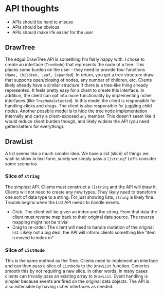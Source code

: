# API thoughts
* APIs should be hard to misuse
* APIs should be obvious
* APIs should make life easier for the user

## DrawTree
The edgui.DrawTree API is something I'm fairly happy with.  I chose to create
an interface (`TreeNode`) that represents the node of a tree.  This places some
burden on the user - they need to provide four functions (`Name, Children, Leaf, Expanded`).
In return, you get a tree structure draw that supports open/closing of nodes,
any number of children, etc.  Clients likely already have a similar structure 
if there is a tree-like thing already represented.  It feels pretty easy for a
client to create this interface.
In addition, the client can opt into more functionality by implementing richer
interfaces (like `TreeNodeSelected`).
In this model the client is responsible for handling clicks and drags.
The client is also responsible for juggling child nodes.
Another possbile model is to hide the tree node implementation internally and 
carry a client-exposed `any` member.  This doesn't seem like it would reduce
client burden though, and likely widens the API (you need getter/setters for
everything).

## DrawList
A list seems like a much simpler idea.  We have a list (slice) of things we 
wish to show in text form, surely we simply pass a `[]string`?  Let's consider
some scenarios
### Slice of `string`
The simplest API.  Clients must construct a `[]string` and the API will draw it.
Clients will not need to create any new types.  They likely need to transform
one sort of data type to a string.  For just showing lists, `string` is likely
fine.  Trouble begins when the List API needs to handle events.
* Click.  The client will be given an index and the string.  From that data
the client must reverse map back to their original data source.  The reverse
mapping might not be trivial
* Drag to re-order.  The client will need to handle mutation of the original 
list.  Likely not a big deal, the API will inform clients something like "item
n moved to index m"

### Slice of `ListNode`
This is the same method as the Tree.  Clients need to implement an interface
and can then pass a slice of `ListNode` to the `DrawList` function.  Generics
smooth this by not requiring a new slice.  In other words, in many cases 
clients can trivially pass an existing array to `DrawList`.
Event handling is simpler because events are fired on the original data objects.
The API is also extensible by having richer interfaces as needed.